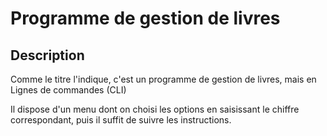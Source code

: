 # Programme de gestion de livres

## Description
Comme le titre l'indique, c'est un programme de gestion de livres, mais en Lignes de commandes (CLI)

Il dispose d'un menu dont on choisi les options en saisissant le chiffre correspondant, puis il suffit de suivre les instructions.